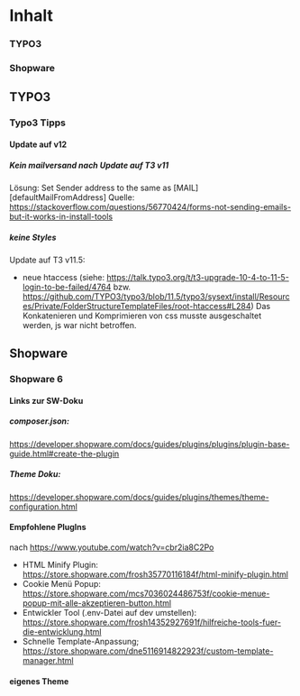 # Inhalt
### TYPO3
### Shopware

## TYPO3
### Typo3 Tipps
#### Update auf v12
##### Kein mailversand nach Update auf T3 v11
Lösung: Set Sender address to the same as [MAIL][defaultMailFromAddress]
Quelle: https://stackoverflow.com/questions/56770424/forms-not-sending-emails-but-it-works-in-install-tools

##### keine Styles
Update auf T3 v11.5:
 - neue htaccess (siehe: https://talk.typo3.org/t/t3-upgrade-10-4-to-11-5-login-to-be-failed/4764 
   bzw. https://github.com/TYPO3/typo3/blob/11.5/typo3/sysext/install/Resources/Private/FolderStructureTemplateFiles/root-htaccess#L284)
Das Konkatenieren und Komprimieren von css musste ausgeschaltet werden, js war nicht betroffen.

## Shopware
### Shopware 6
#### Links zur SW-Doku

##### composer.json: 
https://developer.shopware.com/docs/guides/plugins/plugins/plugin-base-guide.html#create-the-plugin

##### Theme Doku: 
https://developer.shopware.com/docs/guides/plugins/themes/theme-configuration.html

#### Empfohlene PlugIns
nach https://www.youtube.com/watch?v=cbr2ia8C2Po
- HTML Minify Plugin: https://store.shopware.com/frosh35770116184f/html-minify-plugin.html
- Cookie Menü Popup: https://store.shopware.com/mcs7036024486753f/cookie-menue-popup-mit-alle-akzeptieren-button.html
- Entwickler Tool (.env-Datei auf dev umstellen): https://store.shopware.com/frosh14352927691f/hilfreiche-tools-fuer-die-entwicklung.html
- Schnelle Template-Anpassung; https://store.shopware.com/dne5116914822923f/custom-template-manager.html

#### eigenes Theme
